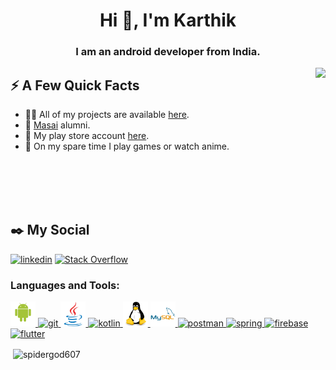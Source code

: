 <h1 align="center">Hi 👋, I'm Karthik</h1>
<h3 align="center">I am an android developer from India.</h3>
 
<img align="right" src="https://media1.giphy.com/media/13HgwGsXF0aiGY/giphy.gif" />
<h2>⚡️ A Few Quick Facts</h2>
<ul>
<li>👨‍💻 All of my projects are available <a href="https://karthikm607.netlify.app/">here</a>.</li>
<li>📝 <a href="https://www.masaischool.com/">Masai</a> alumni.</li>
<li>🎉 My play store account <a href="https://play.google.com/store/apps/developer?id=Spidergod607">here</a>.</li>
<li>🚀 On my spare time I play games or watch anime.</li>
</ul>
<br/>
<br/>
<br/>
<br/>






<h2>✒️ My Social</h2>

[<img src='https://raw.githubusercontent.com/peterthehan/peterthehan/master/assets/linkedin.svg' alt='linkedin' height='25'>](https://www.linkedin.com/in/karthikm607/)  [<img src='https://upload.wikimedia.org/wikipedia/commons/e/ef/Stack_Overflow_icon.svg' alt='Stack Overflow' height='30'>](https://stackoverflow.com/users/12853151/spidergod607)  




<h3 align="left">Languages and Tools:</h3>
<p align="left"> <a href="https://developer.android.com" target="_blank"> <img src="https://raw.githubusercontent.com/devicons/devicon/master/icons/android/android-original-wordmark.svg" alt="android" width="40" height="40"/> </a> <a href="https://git-scm.com/" target="_blank"> <img src="https://www.vectorlogo.zone/logos/git-scm/git-scm-icon.svg" alt="git" width="40" height="40"/> </a> <a href="https://www.java.com" target="_blank"> <img src="https://raw.githubusercontent.com/devicons/devicon/master/icons/java/java-original.svg" alt="java" width="40" height="40"/> </a> <a href="https://kotlinlang.org" target="_blank"> <img src="https://www.vectorlogo.zone/logos/kotlinlang/kotlinlang-icon.svg" alt="kotlin" width="40" height="40"/> </a> <a href="https://www.linux.org/" target="_blank"> <img src="https://raw.githubusercontent.com/devicons/devicon/master/icons/linux/linux-original.svg" alt="linux" width="40" height="40"/> </a> <a href="https://www.mysql.com/" target="_blank"> <img src="https://raw.githubusercontent.com/devicons/devicon/master/icons/mysql/mysql-original-wordmark.svg" alt="mysql" width="40" height="40"/> </a> <a href="https://postman.com" target="_blank"> <img src="https://www.vectorlogo.zone/logos/getpostman/getpostman-icon.svg" alt="postman" width="40" height="40"/> </a> <a href="https://spring.io/" target="_blank"> <img src="https://www.vectorlogo.zone/logos/springio/springio-icon.svg" alt="spring" width="40" height="40"/> </a> 
 <a href="https://firebase.google.com/" target="_blank"> <img src="https://www.vectorlogo.zone/logos/firebase/firebase-icon.svg" alt="firebase" width="40" height="40"/> </a>
 <a href="https://flutter.dev" target="_blank"> <img src="https://www.vectorlogo.zone/logos/flutterio/flutterio-icon.svg" alt="flutter" width="40" height="40"/> </a>
</p>

<p>&nbsp;<img align="center" src="https://github-readme-stats.vercel.app/api?username=spidergod607&show_icons=true&locale=en" alt="spidergod607" /></p>
